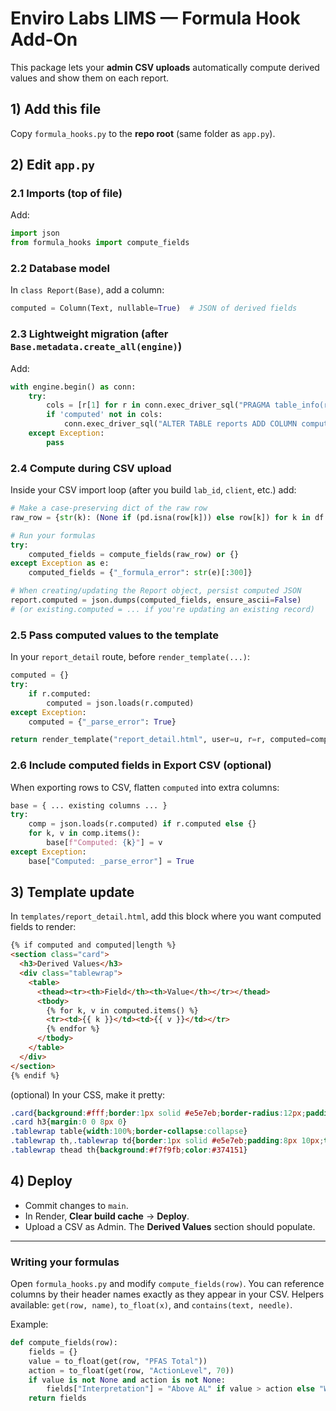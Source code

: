 # Enviro Labs LIMS — Formula Hook Add‑On

This package lets your **admin CSV uploads** automatically compute derived values
and show them on each report.

## 1) Add this file
Copy `formula_hooks.py` to the **repo root** (same folder as `app.py`).

## 2) Edit `app.py`

### 2.1 Imports (top of file)
Add:
```python
import json
from formula_hooks import compute_fields
```

### 2.2 Database model
In `class Report(Base)`, add a column:
```python
computed = Column(Text, nullable=True)  # JSON of derived fields
```

### 2.3 Lightweight migration (after `Base.metadata.create_all(engine)`)
Add:
```python
with engine.begin() as conn:
    try:
        cols = [r[1] for r in conn.exec_driver_sql("PRAGMA table_info(reports)").fetchall()]
        if 'computed' not in cols:
            conn.exec_driver_sql("ALTER TABLE reports ADD COLUMN computed TEXT")
    except Exception:
        pass
```

### 2.4 Compute during CSV upload
Inside your CSV import loop (after you build `lab_id`, `client`, etc.) add:
```python
# Make a case-preserving dict of the raw row
raw_row = {str(k): (None if (pd.isna(row[k])) else row[k]) for k in df.columns}

# Run your formulas
try:
    computed_fields = compute_fields(raw_row) or {}
except Exception as e:
    computed_fields = {"_formula_error": str(e)[:300]}

# When creating/updating the Report object, persist computed JSON
report.computed = json.dumps(computed_fields, ensure_ascii=False)
# (or existing.computed = ... if you're updating an existing record)
```

### 2.5 Pass computed values to the template
In your `report_detail` route, before `render_template(...)`:
```python
computed = {}
try:
    if r.computed:
        computed = json.loads(r.computed)
except Exception:
    computed = {"_parse_error": True}

return render_template("report_detail.html", user=u, r=r, computed=computed)
```

### 2.6 Include computed fields in Export CSV (optional)
When exporting rows to CSV, flatten `computed` into extra columns:
```python
base = { ... existing columns ... }
try:
    comp = json.loads(r.computed) if r.computed else {}
    for k, v in comp.items():
        base[f"Computed: {k}"] = v
except Exception:
    base["Computed: _parse_error"] = True
```

## 3) Template update
In `templates/report_detail.html`, add this block where you want computed fields to render:
```html
{% if computed and computed|length %}
<section class="card">
  <h3>Derived Values</h3>
  <div class="tablewrap">
    <table>
      <thead><tr><th>Field</th><th>Value</th></tr></thead>
      <tbody>
        {% for k, v in computed.items() %}
        <tr><td>{{ k }}</td><td>{{ v }}</td></tr>
        {% endfor %}
      </tbody>
    </table>
  </div>
</section>
{% endif %}
```

(optional) In your CSS, make it pretty:
```css
.card{background:#fff;border:1px solid #e5e7eb;border-radius:12px;padding:14px;margin-top:12px}
.card h3{margin:0 0 8px 0}
.tablewrap table{width:100%;border-collapse:collapse}
.tablewrap th,.tablewrap td{border:1px solid #e5e7eb;padding:8px 10px;text-align:left}
.tablewrap thead th{background:#f7f9fb;color:#374151}
```

## 4) Deploy
- Commit changes to `main`.
- In Render, **Clear build cache** → **Deploy**.
- Upload a CSV as Admin. The **Derived Values** section should populate.

---

### Writing your formulas

Open `formula_hooks.py` and modify `compute_fields(row)`.
You can reference columns by their header names exactly as they appear in your CSV.
Helpers available: `get(row, name)`, `to_float(x)`, and `contains(text, needle)`.

Example:
```python
def compute_fields(row):
    fields = {}
    value = to_float(get(row, "PFAS Total"))
    action = to_float(get(row, "ActionLevel", 70))
    if value is not None and action is not None:
        fields["Interpretation"] = "Above AL" if value > action else "Within Range"
    return fields
```
